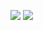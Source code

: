 ![](https://github-profile-summary-cards.vercel.app/api/cards/profile-details?username=ms16183&theme=github)
![](https://github-profile-summary-cards.vercel.app/api/cards/repos-per-language?username=ms16183&theme=github)
